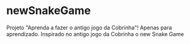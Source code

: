 # newSnakeGame
Projeto "Aprenda a fazer o antigo jogo da Cobrinha"!  Apenas para aprendizado.  Inspirado no antigo jogo da Cobrinha  o new Snake Game
